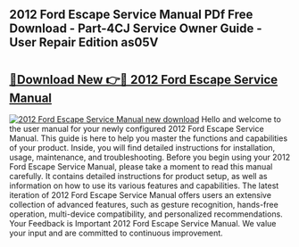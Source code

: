 ## 2012 Ford Escape Service Manual PDf Free Download - Part-4CJ Service Owner Guide - User Repair Edition as05V

# <h2><a href="http://bc28227.oget.top/?id=2012+Ford+Escape+Service+Manual">🔗Download New 👉🔴 2012 Ford Escape Service Manual</a></h2>

[![2012 Ford Escape Service Manual new download](https://i.imgur.com/5g1atiW.png)](http://bc28227.oget.top/?id=2012+Ford+Escape+Service+Manual)
Hello and welcome to the user manual for your newly configured 2012 Ford Escape Service Manual. This guide is here to help you master the functions and capabilities of your product. Inside, you will find detailed instructions for installation, usage, maintenance, and troubleshooting. Before you begin using your 2012 Ford Escape Service Manual, please take a moment to read this manual carefully. It contains detailed instructions for product setup, as well as information on how to use its various features and capabilities. The latest iteration of 2012 Ford Escape Service Manual offers users an extensive collection of advanced features, such as gesture recognition, hands-free operation, multi-device compatibility, and personalized recommendations. Your Feedback is Important 2012 Ford Escape Service Manual. We value your input and are committed to continuous improvement.
